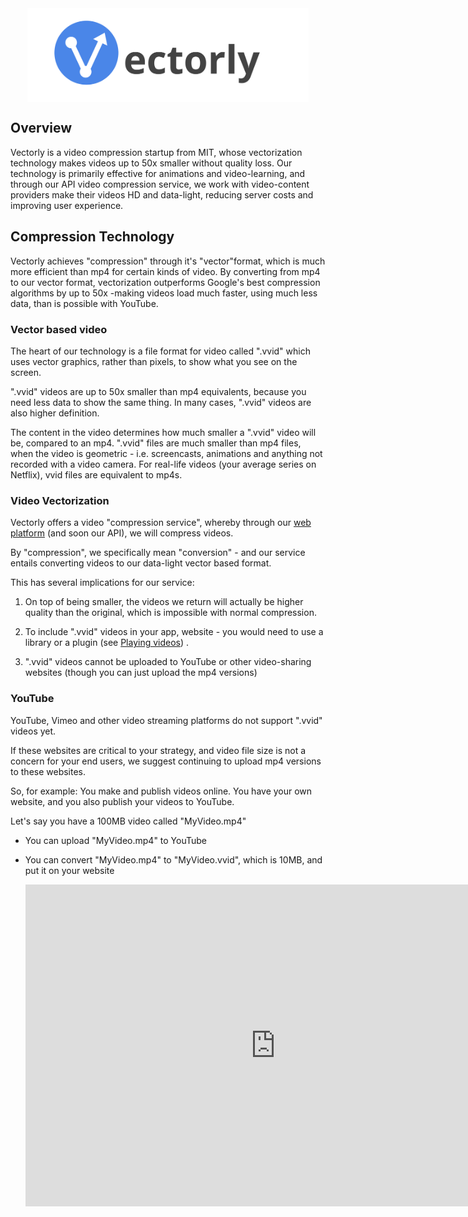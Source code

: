 
<img src="img/title.svg" alt="Drawing" style="height: 150px; display: block; margin: auto;"/>


## Overview

Vectorly is a video compression startup from MIT, whose vectorization technology makes videos up to 50x smaller without quality loss. Our technology is primarily effective for animations and video-learning, and through our API video compression service, we work with video-content providers make their videos HD and data-light, reducing server costs and improving user experience.


## Compression Technology

Vectorly achieves "compression" through it's "vector"format, which is much more efficient than mp4 for certain kinds of video. By converting from mp4 to our vector format, 
vectorization outperforms Google's best compression algorithms by up to 50x -making videos load much faster, using much less data, than is possible with YouTube.



### Vector based video

The heart of our technology is a file format for video called ".vvid" which uses vector graphics, rather than pixels, to show what you see on the screen. 

".vvid" videos are up to 50x smaller than mp4 equivalents, because you need less data to show the same thing. In many cases, ".vvid" videos are also higher definition.

The content in the video determines how much smaller a ".vvid" video will be, compared to an mp4. ".vvid" files are much smaller than mp4 files, when the video is geometric - i.e. screencasts, animations and anything not recorded with a video camera. For real-life videos (your average series on Netflix), vvid files are equivalent to mp4s.



### Video Vectorization

Vectorly offers a video "compression service", whereby through our [web platform](https://dashboard.vectorly.io/signup/) (and soon our API), we will compress videos.

By "compression", we specifically mean "conversion" - and our service entails converting videos to our data-light vector based format. 


This has several implications for our service:

1. On top of being smaller, the videos we return will actually be higher quality than the original, which is impossible with normal compression. 

2. To include ".vvid" videos in your app, website - you would need to use a library or a plugin (see [Playing videos](playing.md)) . 

3. ".vvid" videos cannot be uploaded to YouTube or other video-sharing websites (though you can just upload the mp4 versions)


### YouTube

YouTube, Vimeo and other video streaming platforms do not support ".vvid" videos yet.


If these websites are critical to your strategy, and video file size is not a concern for your end users, we suggest continuing to upload mp4 versions to these websites. 


So, for example: 
You make and publish videos online. You have your own website, and you also publish your videos to YouTube.

Let's say you have a 100MB video called "MyVideo.mp4"

* You can upload "MyVideo.mp4" to YouTube

* You can convert "MyVideo.mp4" to "MyVideo.vvid", which is 10MB, and put it on your website
    <iframe src="https://api.vectorly.io/embed/demo/9716efb8-f4a8-475b-a28b-4d7fa70b08bb"  
    width="800" height="515" 
    frameborder="0" allowfullscreen  />
* You share the 100MB "MyVideo.mp4" video on YouTube to your YouTube users

* You share the 10MB "MyVideo.vvid" with users on your website




### What can be vectorized


You can give us **any** video, and we can turn it into a ".vvid" file. 

Our vector compression technology is, however, most effective on geometric videos such as slide lectures, screencasts and animations. Basically anything that isn't real-life video

![Vectorizable](img/vectorizable.png)

For full real-life videos, vectorization will be equivalent to what you would find on YouTube. See below for average benchmarks

![Benchmarks](img/benchmark.png)


### Examples

Below are some examples of vector based video:

* [Khan Academy Example](https://api.dotlearn.io/embed/alpha/khan-academy-style)
* [Powerpoint Slide Example](https://api.dotlearn.io/embed/alpha/powerpoint-style)
* [College Lecture Example](https://api.dotlearn.io/embed/alpha/coursera)


## Getting started

We compress videos. If you have your own website or app, or if you currently distribute videos offline to your users, we can compress your videos.

To get started, sign up [here](https://dashboard.vectorly.io/signup)

If you have any issues, you can contact our team at <team@vectorly.io> 

### Putting videos on your app or website ###

In order to let users watch .vvid videos in your app or website, you will need to import the vvid player library into your app or website. Specific details for each platform are show in the [Playing videos](playing) section.


